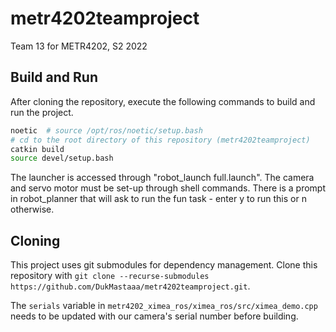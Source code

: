 # metr4202teamproject
Team 13 for METR4202, S2 2022

## Build and Run
After cloning the repository, execute the following commands to build and run the project.
```bash
noetic  # source /opt/ros/noetic/setup.bash
# cd to the root directory of this repository (metr4202teamproject)
catkin build
source devel/setup.bash
```
The launcher is accessed through "robot_launch full.launch". The camera and servo motor must be set-up through shell commands.
There is a prompt in robot_planner that will ask to run the fun task - enter y to run this or n otherwise.

## Cloning
This project uses git submodules for dependency management.
Clone this repository with `git clone --recurse-submodules https://github.com/DukMastaaa/metr4202teamproject.git`.

The `serials` variable in `metr4202_ximea_ros/ximea_ros/src/ximea_demo.cpp` needs to be updated with our camera's serial number before building.
